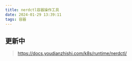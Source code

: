 ```yaml
---
title: nerdctl容器操作工具
date: 2024-01-29 13:39:11
tags: 容器
---
```

## 更新中  
>https://docs.youdianzhishi.com/k8s/runtime/nerdctl/  
<!--more-->